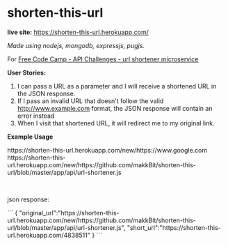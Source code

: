 # shorten-this-url

<strong>live site:</strong>
https://shorten-this-url.herokuapp.com/

<i>Made using nodejs, mongodb, expressjs, pugjs.</i>

For <a href="https://www.freecodecamp.com/challenges/url-shortener-microservice">Free Code Camp - API Challenges - url shortener microservice<a/>

<strong>User Stories:</strong>
1.  I can pass a URL as a parameter and I will receive a shortened URL in the JSON response.
2. If I pass an invalid URL that doesn't follow the valid http://www.example.com format, the JSON response will contain an error instead
3. When I visit that shortened URL, it will redirect me to my original link.

<strong>Example Usage</strong>
<p>https://shorten-this-url.herokuapp.com/new/https://www.google.com <br>
https://shorten-this-url.herokuapp.com/new/https://github.com/makkBit/shorten-this-url/blob/master/app/api/url-shortener.js
</p>
<br>
<p>json response:</p>
```
{ "original_url":"https://shorten-this-url.herokuapp.com/new/https://github.com/makkBit/shorten-this-url/blob/master/app/api/url-shortener.js", "short_url":"https://shorten-this-url.herokuapp.com/4838511" }
```
